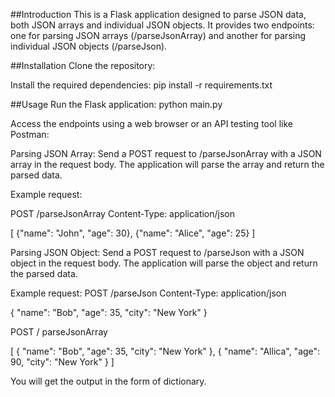 ##Introduction
This is a Flask application designed to parse JSON data, both JSON arrays and individual JSON objects. It provides two endpoints: one for parsing JSON arrays (/parseJsonArray) and another for parsing individual JSON objects (/parseJson).

##Installation
Clone the repository: 

Install the required dependencies:
pip install -r requirements.txt

##Usage
Run the Flask application:
python main.py

Access the endpoints using a web browser or an API testing tool like Postman:

Parsing JSON Array: Send a POST request to /parseJsonArray with a JSON array in the request body. The application will parse the array and return the parsed data.

Example request:

POST /parseJsonArray
Content-Type: application/json

[
  {"name": "John", "age": 30},
  {"name": "Alice", "age": 25}
]


Parsing JSON Object: Send a POST request to /parseJson with a JSON object in the request body. The application will parse the object and return the parsed data.

Example request:
POST /parseJson
Content-Type: application/json

{
  "name": "Bob",
  "age": 35,
  "city": "New York"
}



POST / parseJsonArray

[
{
  "name": "Bob",
  "age": 35,
  "city": "New York"
},
{
  "name": "Allica",
  "age": 90,
  "city": "New York"
}
]

You will get the output in the form of dictionary. 
